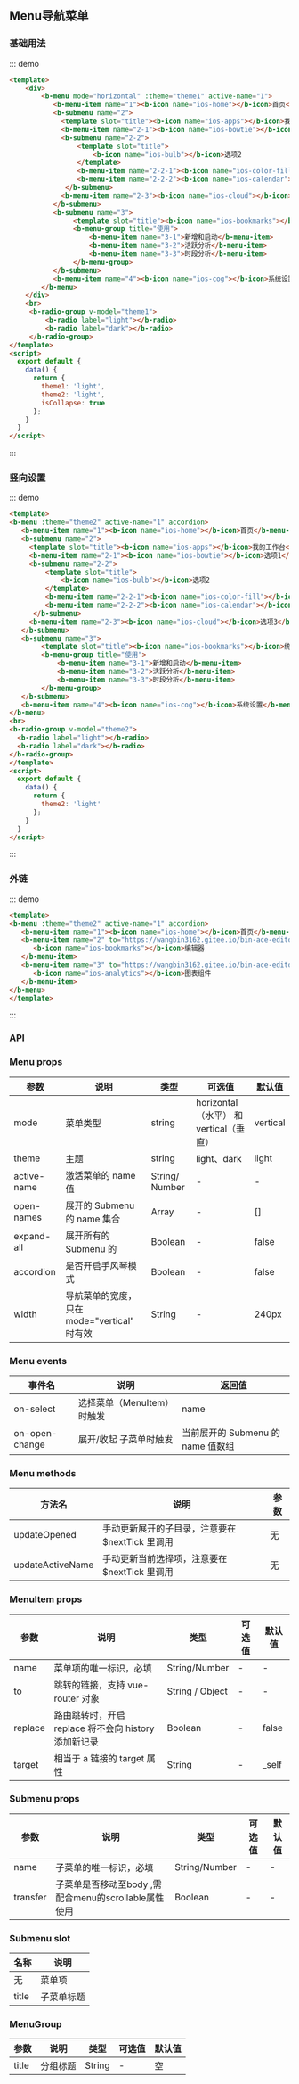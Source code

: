## Menu导航菜单

<template>
    <div class="global-anchor">
      <b-anchor :scroll-offset="100">
        <b-anchor-link href="#ji-chu-yong-fa" title="基础用法"></b-anchor-link>
        <b-anchor-link href="#shu-xiang-she-zhi" title="竖向设置"></b-anchor-link>
        <b-anchor-link href="#wai-lian" title="外链"></b-anchor-link>
        <b-anchor-link href="#api" title="API">
            <b-anchor-link href="#menu-props" title="Menu props"></b-anchor-link>
            <b-anchor-link href="#menu-events" title="Menu events"></b-anchor-link>
            <b-anchor-link href="#menu-methods" title="Menu methods"></b-anchor-link>
            <b-anchor-link href="#menuitem-props" title="MenuItem props"></b-anchor-link>
            <b-anchor-link href="#submenu-props" title="Submenu props"></b-anchor-link>
            <b-anchor-link href="#submenu-slot" title="Submenu slot"></b-anchor-link>
            <b-anchor-link href="#menugroup" title="MenuGroup"></b-anchor-link>
        </b-anchor-link>
      </b-anchor>
    </div>
</template>

### 基础用法

::: demo
```html
<template>
    <div>
        <b-menu mode="horizontal" :theme="theme1" active-name="1">
           <b-menu-item name="1"><b-icon name="ios-home"></b-icon>首页</b-menu-item>
           <b-submenu name="2">
             <template slot="title"><b-icon name="ios-apps"></b-icon>我的工作台</template>
             <b-menu-item name="2-1"><b-icon name="ios-bowtie"></b-icon>选项1</b-menu-item>
             <b-submenu name="2-2">
                 <template slot="title">
                     <b-icon name="ios-bulb"></b-icon>选项2
                 </template>
                 <b-menu-item name="2-2-1"><b-icon name="ios-color-fill"></b-icon>选项2-2-1</b-menu-item>
                 <b-menu-item name="2-2-2"><b-icon name="ios-calendar"></b-icon>选项2-2-2</b-menu-item>
              </b-submenu>
             <b-menu-item name="2-3"><b-icon name="ios-cloud"></b-icon>选项3</b-menu-item>
           </b-submenu>
           <b-submenu name="3">
                <template slot="title"><b-icon name="ios-bookmarks"></b-icon>统计分析</template>
                <b-menu-group title="使用">
                    <b-menu-item name="3-1">新增和启动</b-menu-item>
                    <b-menu-item name="3-2">活跃分析</b-menu-item>
                    <b-menu-item name="3-3">时段分析</b-menu-item>
                </b-menu-group>
           </b-submenu>
           <b-menu-item name="4"><b-icon name="ios-cog"></b-icon>系统设置</b-menu-item>
        </b-menu>
    </div>
    <br>
     <b-radio-group v-model="theme1">
         <b-radio label="light"></b-radio>
         <b-radio label="dark"></b-radio>
     </b-radio-group>
</template>
<script>
  export default {
    data() {
      return {
        theme1: 'light',  
        theme2: 'light',
        isCollapse: true
      };
    }
  }
</script>
```
:::

### 竖向设置

::: demo
```html
<template>
<b-menu :theme="theme2" active-name="1" accordion>
   <b-menu-item name="1"><b-icon name="ios-home"></b-icon>首页</b-menu-item>
   <b-submenu name="2">
     <template slot="title"><b-icon name="ios-apps"></b-icon>我的工作台</template>
     <b-menu-item name="2-1"><b-icon name="ios-bowtie"></b-icon>选项1</b-menu-item>
     <b-submenu name="2-2">
         <template slot="title">
             <b-icon name="ios-bulb"></b-icon>选项2
         </template>
         <b-menu-item name="2-2-1"><b-icon name="ios-color-fill"></b-icon>选项2-2-1</b-menu-item>
         <b-menu-item name="2-2-2"><b-icon name="ios-calendar"></b-icon>选项2-2-2</b-menu-item>
      </b-submenu>
     <b-menu-item name="2-3"><b-icon name="ios-cloud"></b-icon>选项3</b-menu-item>
   </b-submenu>
   <b-submenu name="3">
        <template slot="title"><b-icon name="ios-bookmarks"></b-icon>统计分析 </template>
        <b-menu-group title="使用">
            <b-menu-item name="3-1">新增和启动</b-menu-item>
            <b-menu-item name="3-2">活跃分析</b-menu-item>
            <b-menu-item name="3-3">时段分析</b-menu-item>
        </b-menu-group>
   </b-submenu>
   <b-menu-item name="4"><b-icon name="ios-cog"></b-icon>系统设置</b-menu-item>
</b-menu>
<br>
<b-radio-group v-model="theme2">
  <b-radio label="light"></b-radio>
  <b-radio label="dark"></b-radio>
</b-radio-group>
</template>
<script>
  export default {
    data() {
      return {
        theme2: 'light'
      };
    }
  }
</script>
```
:::


### 外链

::: demo
```html
<template>
<b-menu :theme="theme2" active-name="1" accordion>
   <b-menu-item name="1"><b-icon name="ios-home"></b-icon>首页</b-menu-item>
   <b-menu-item name="2" to="https://wangbin3162.gitee.io/bin-ace-editor/#/guide" target="_blank">
      <b-icon name="ios-bookmarks"></b-icon>编辑器
   </b-menu-item>
   <b-menu-item name="3" to="https://wangbin3162.gitee.io/bin-ace-editor/#/guide" target="_blank">
      <b-icon name="ios-analytics"></b-icon>图表组件
   </b-menu-item>
</b-menu>
</template>
```
:::

### API

### Menu props

| 参数      | 说明    | 类型      | 可选值       | 默认值   |
|---------- |-------- |---------- |-------------  |-------- |
| mode     | 菜单类型   | string  |  horizontal（水平） 和 vertical（垂直）  |   vertical  |
| theme     | 主题   | string  |  light、dark  |  light  |
| active-name  | 激活菜单的 name 值   | String/ Number  | -  |  -  |
| open-names  | 展开的 Submenu 的 name 集合  | Array  | -  |  [] |
| expand-all  | 展开所有的 Submenu 的  | Boolean  | -  |  false |
| accordion  | 是否开启手风琴模式  | Boolean	  | -  |  false |
| width  | 导航菜单的宽度，只在 mode="vertical" 时有效  | String  | -  |  240px |

### Menu events

| 事件名      | 说明    | 返回值      |
|---------- |-------- |---------- |
| on-select    | 选择菜单（MenuItem）时触发   | name  |
| on-open-change    |  展开/收起 子菜单时触发  | 当前展开的 Submenu 的 name 值数组  |

### Menu methods

| 方法名      | 说明    | 参数      |
|---------- |-------- |---------- |
| updateOpened   | 手动更新展开的子目录，注意要在 $nextTick 里调用 | 无  |
| updateActiveName   |  手动更新当前选择项，注意要在 $nextTick 里调用  | 无 |

### MenuItem props

| 参数      | 说明    | 类型      | 可选值       | 默认值   |
|---------- |-------- |---------- |-------------  |-------- |
| name     | 菜单项的唯一标识，必填   | String/Number  | -  |   -  |
| to     | 跳转的链接，支持 vue-router 对象  | String / Object  | -  |   -  |
| replace     | 路由跳转时，开启 replace 将不会向 history 添加新记录  | Boolean	  | -  |  false |
| target     | 相当于 a 链接的 target 属性  | String	 | -  |  	_self |

### Submenu props 

| 参数      | 说明    | 类型      | 可选值       | 默认值   |
|---------- |-------- |---------- |-------------  |-------- |
| name     | 子菜单的唯一标识，必填   | String/Number  | -  |   -  |
| transfer | 子菜单是否移动至body ,需配合menu的scrollable属性使用  | Boolean  | -  |   -  |

### Submenu slot

| 名称      | 说明    |
|---------- |-------- |
| 无     | 菜单项  |
| title     | 子菜单标题  |

### MenuGroup

| 参数      | 说明    | 类型      | 可选值       | 默认值   |
|---------- |-------- |---------- |-------------  |-------- |
| title     | 分组标题  | String  | -  | 空 |
